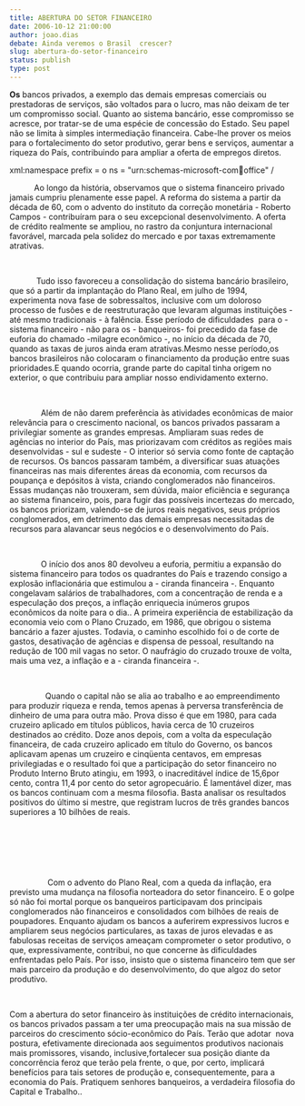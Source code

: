 ```yaml
---
title: ABERTURA DO SETOR FINANCEIRO 
date: 2006-10-12 21:00:00
author: joao.dias
debate: Ainda veremos o Brasil  crescer?
slug: abertura-do-setor-financeiro
status: publish 
type: post
---
```


**Os** bancos privados, a exemplo das demais empresas comerciais ou prestadoras de serviços, são voltados para o lucro, mas não deixam de ter um compromisso social. Quanto ao sistema bancário, esse compromisso se acresce, por tratar-se de uma espécie de concessão do Estado. Seu papel não se limita à simples intermediação financeira. Cabe-lhe prover os meios para o fortalecimento do setor produtivo, gerar bens e serviços, aumentar a riqueza do País, contribuindo para ampliar a oferta de empregos diretos.


xml:namespace prefix = o ns = "urn:schemas-microsoft-com:office:office" / 


           Ao longo da história, observamos que o sistema financeiro privado jamais cumpriu plenamente esse papel. A reforma do sistema a partir da década de 60, com o advento do instituto da correção monetária - Roberto Campos - contribuíram para o seu excepcional desenvolvimento. A oferta de crédito realmente se ampliou, no rastro da conjuntura internacional favorável, marcada pela solidez do mercado e por taxas extremamente atrativas.


 


            Tudo isso favoreceu a consolidação do sistema bancário brasileiro, que só a partir da implantação do Plano Real, em julho de 1994, experimenta nova fase de sobressaltos, inclusive com um doloroso processo de fusões e de reestruturação que levaram algumas instituições - até mesmo tradicionais - à falência. Esse período de dificuldades  para o -sistema financeiro - não para os - banqueiros- foi precedido da fase de euforia do chamado -milagre econômico -, no início da década de 70, quando as taxas de juros ainda eram atrativas.Mesmo nesse período,os bancos brasileiros não colocaram o financiamento da produção entre suas prioridades.E quando ocorria, grande parte do capital tinha origem no exterior, o que contribuiu para ampliar nosso endividamento externo.


 


              Além de não darem preferência às atividades econômicas de maior relevância para o crescimento nacional, os bancos privados passaram a privilegiar somente as grandes empresas. Ampliaram suas redes de agências no interior do País, mas priorizavam com créditos as regiões mais desenvolvidas - sul e sudeste - O interior só servia como fonte de captação de recursos. Os bancos passaram também, a diversificar suas atuações financeiras nas mais diferentes áreas da economia, com recursos da poupança e depósitos à vista, criando conglomerados não financeiros. Essas mudanças não trouxeram, sem dúvida, maior eficiência e segurança ao sistema financeiro, pois, para fugir das possíveis incertezas do mercado, os bancos priorizam, valendo-se de juros reais negativos, seus próprios conglomerados, em detrimento das demais empresas necessitadas de recursos para alavancar seus negócios e o desenvolvimento do País.


 


              O início dos anos 80 devolveu a euforia, permitiu a expansão do sistema financeiro para todos os quadrantes do País e trazendo consigo a explosão inflacionária que estimulou a - ciranda financeira -. Enquanto congelavam salários de trabalhadores, com a concentração de renda e a especulação dos preços, a inflação enriquecia inúmeros grupos econômicos da noite para o dia.. A primeira experiência de estabilização da economia veio com o Plano Cruzado, em 1986, que obrigou o sistema bancário a fazer ajustes. Todavia, o caminho escolhido foi o de corte de gastos, desativação de agências e dispensa de pessoal, resultando na redução de 100 mil vagas no setor. O naufrágio do cruzado trouxe de volta, mais uma vez, a inflação e a - ciranda financeira -.


 


                Quando o capital não se alia ao trabalho e ao empreendimento para produzir riqueza e renda, temos apenas à perversa transferência de dinheiro de uma para outra mão. Prova disso é que em 1980, para cada cruzeiro aplicado em títulos públicos, havia cerca de 10 cruzeiros destinados ao crédito. Doze anos depois, com a volta da especulação financeira, de cada cruzeiro aplicado em título do Governo, os bancos aplicavam apenas um cruzeiro e cinqüenta centavos, em empresas privilegiadas e o resultado foi que a participação do setor financeiro no Produto Interno Bruto atingiu, em 1993, o inacreditável índice de 15,6por cento, contra 11,4 por cento do setor agropecuário. É lamentável dizer, mas os bancos continuam com a mesma filosofia. Basta analisar os resultados positivos do último si mestre, que registram lucros de três grandes bancos superiores a 10 bilhões de reais.


 


 


 


                 Com o advento do Plano Real, com a queda da inflação, era previsto uma mudança na filosofia norteadora do setor financeiro. E o golpe só não foi mortal porque os banqueiros participavam dos principais conglomerados não financeiros e consolidados com bilhões de reais de poupadores. Enquanto ajudam os bancos a auferirem expressivos lucros e ampliarem seus negócios particulares, as taxas de juros elevadas e as fabulosas receitas de serviços ameaçam comprometer o setor produtivo, o que, expressivamente, contribui, no que concerne às dificuldades enfrentadas pelo País. Por isso, insisto que o sistema financeiro tem que ser mais parceiro da produção e do desenvolvimento, do que algoz do setor produtivo.


 


Com a abertura do setor financeiro às instituições de crédito internacionais, os bancos privados passam a ter uma preocupação mais na sua missão de parceiros do crescimento sócio-econômico do País. Terão que adotar  nova postura, efetivamente direcionada aos seguimentos produtivos nacionais mais promissores, visando, inclusive,fortalecer sua posição diante da concorrência feroz que terão pela frente, o que, por certo, implicará benefícios para tais setores de produção e, consequentemente, para a economia do País. Pratiquem senhores banqueiros, a verdadeira filosofia do Capital e Trabalho..


